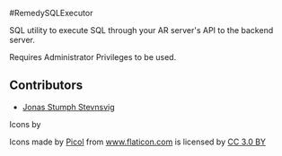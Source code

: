 #RemedySQLExecutor

SQL utility to execute SQL through your AR server's API to the backend server. 

Requires Administrator Privileges to be used.

## Contributors
* [Jonas Stumph Stevnsvig]( https://github.com/josste )

Icons by <div>Icons made by <a href="https://www.flaticon.com/authors/picol" title="Picol">Picol</a> from <a href="https://www.flaticon.com/" title="Flaticon">www.flaticon.com</a> is licensed by <a href="http://creativecommons.org/licenses/by/3.0/" title="Creative Commons BY 3.0" target="_blank">CC 3.0 BY</a></div>